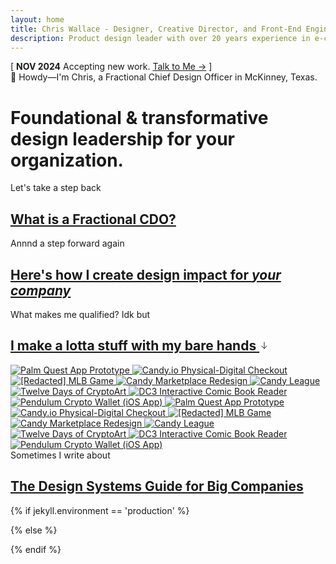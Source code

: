 ```yaml
---
layout: home
title: Chris Wallace - Designer, Creative Director, and Front-End Engineer
description: Product design leader with over 20 years experience in e-commerce, digital publishing, interactive media, and web3. Currently searching for my next long-term role.
---
```


<div class="content-container pt-6 pb-12">
  <div class="announcement fade-in-element">
    <span class="announcement__bracket">[</span> 
    <span class="announcement__content">
      <strong class="announcement__date">NOV 2024</strong> 
      <span class="announcement__text">Accepting new work.</span>
      <a class="announcement__link" href="/contact">Talk to Me &rarr;</a>
    </span> 
    <span class="announcement__bracket">]</span>
  </div>
  
  <div class="greeting fade-in-element"><span class="greeting__wave-container"><span class="greeting__wave">👋</span></span> Howdy&mdash;I'm Chris, a Fractional Chief Design Officer in McKinney, Texas.</div>

  <h1 class="home-title fade-in-element">Foundational &amp; transformative design leadership for your organization.</h1>

  <div class="mt-8 mb-16 2xl:mt-12 space-y-8 2xl:space-y-12">
    <div class="space-y-4 fade-in-element">
      <div class="max-w-2xl">
        <span class="text-primary-600 dark:text-primary-500">Let's take a step back</span>
        <h2 class="home-title-secondary">
          <a href="/fractional-cdo">
            What is a Fractional CDO?
          </a>
        </h2>
      </div>
    </div>
    <div class="space-y-4 fade-in-element">
      <div class="max-w-2xl">
        <span class="text-primary-600 dark:text-primary-500">Annnd a step forward again</span>
        <h2 class="home-title-secondary">
          <a href="/services">
            Here's how I create design impact for <em>your company</em>
          </a>
        </h2>
      </div>
    </div>
    <div class="space-y-4 fade-in-element">
      <div class="max-w-2xl">
        <span class="text-primary-600 dark:text-primary-500">What makes me qualified? Idk but</span>
        <h2 class="home-title-secondary">
          <a href="/portfolio">
            I make a lotta stuff with my bare hands <svg class="portfolio-intro__icon" width="16" height="16" viewBox="0 0 16 16" fill="none" xmlns="http://www.w3.org/2000/svg"><path d="M8 3v10M4 9l4 4 4-4" stroke="currentColor" stroke-width="1" stroke-linecap="round" stroke-linejoin="round"/></svg>
          </a>
        </h2>
      </div>
    </div>
  </div>
</div>

<div class="content-container-xo mt-12 mb-20">
  <div class="infinite-scroll fade-in-element">
    <div class="infinite-scroll__scroller">
      <!-- First set -->
      <a href="/portfolio/palm-quest/" class="infinite-scroll__item">
        <img src="https://ik.imagekit.io/UltraDAO/chriswallace.net/palm-quest-thumbnail.png?tr=w-760,q-70,f-auto" 
             srcset="https://ik.imagekit.io/UltraDAO/chriswallace.net/palm-quest-thumbnail.png?tr=w-570,q-70,f-auto 1x,
                     https://ik.imagekit.io/UltraDAO/chriswallace.net/palm-quest-thumbnail.png?tr=w-760,q-70,f-auto 2x,
                     https://ik.imagekit.io/UltraDAO/chriswallace.net/palm-quest-thumbnail.png?tr=w-1140,q-70,f-auto 3x"
             sizes="(max-width: 640px) 300px,
                    (max-width: 1536px) 380px,
                    (max-width: 2460px) 460px,
                    540px"
             alt="Palm Quest App Prototype" 
             class="infinite-scroll__image">
      </a>
      <a href="/portfolio/candy-physical-digital-feature/" class="infinite-scroll__item">
        <img src="https://ik.imagekit.io/UltraDAO/chriswallace.net/physical-digital.png?tr=w-760,q-70,f-auto" 
             srcset="https://ik.imagekit.io/UltraDAO/chriswallace.net/physical-digital.png?tr=w-570,q-70,f-auto 1x,
                     https://ik.imagekit.io/UltraDAO/chriswallace.net/physical-digital.png?tr=w-760,q-70,f-auto 2x,
                     https://ik.imagekit.io/UltraDAO/chriswallace.net/physical-digital.png?tr=w-1140,q-70,f-auto 3x"
             sizes="(max-width: 640px) 300px,
                    (max-width: 1536px) 380px,
                    (max-width: 2460px) 460px,
                    540px"
             alt="Candy.io Physical-Digital Checkout" 
             class="infinite-scroll__image">
      </a>
      <a href="/portfolio/redacted-mlb-game/" class="infinite-scroll__item">
        <img src="https://ik.imagekit.io/UltraDAO/chriswallace.net/redacted-mlb-game-thumbnail.png?tr=w-760,q-70,f-auto" 
             srcset="https://ik.imagekit.io/UltraDAO/chriswallace.net/redacted-mlb-game-thumbnail.png?tr=w-570,q-70,f-auto 1x,
                     https://ik.imagekit.io/UltraDAO/chriswallace.net/redacted-mlb-game-thumbnail.png?tr=w-760,q-70,f-auto 2x,
                     https://ik.imagekit.io/UltraDAO/chriswallace.net/redacted-mlb-game-thumbnail.png?tr=w-1140,q-70,f-auto 3x"
             sizes="(max-width: 640px) 300px,
                    (max-width: 1536px) 380px,
                    (max-width: 2460px) 460px,
                    540px"
             alt="[Redacted] MLB Game" 
             class="infinite-scroll__image">
      </a>
      <a href="/portfolio/candy-marketplace-redesign/" class="infinite-scroll__item">
        <img src="https://ik.imagekit.io/UltraDAO/chriswallace.net/candy-redesign-thumbnail.png?tr=w-760,q-70,f-auto" 
             srcset="https://ik.imagekit.io/UltraDAO/chriswallace.net/candy-redesign-thumbnail.png?tr=w-570,q-70,f-auto 1x,
                     https://ik.imagekit.io/UltraDAO/chriswallace.net/candy-redesign-thumbnail.png?tr=w-760,q-70,f-auto 2x,
                     https://ik.imagekit.io/UltraDAO/chriswallace.net/candy-redesign-thumbnail.png?tr=w-1140,q-70,f-auto 3x"
             sizes="(max-width: 640px) 300px,
                    (max-width: 1536px) 380px,
                    (max-width: 2460px) 460px,
                    540px"
             alt="Candy Marketplace Redesign" 
             class="infinite-scroll__image">
      </a>
      <a href="/portfolio/candy-league/" class="infinite-scroll__item">
        <img src="https://ik.imagekit.io/UltraDAO/chriswallace.net/candy-league-thumbnail.png?tr=w-760,q-70,f-auto" 
             srcset="https://ik.imagekit.io/UltraDAO/chriswallace.net/candy-league-thumbnail.png?tr=w-570,q-70,f-auto 1x,
                     https://ik.imagekit.io/UltraDAO/chriswallace.net/candy-league-thumbnail.png?tr=w-760,q-70,f-auto 2x,
                     https://ik.imagekit.io/UltraDAO/chriswallace.net/candy-league-thumbnail.png?tr=w-1140,q-70,f-auto 3x"
             sizes="(max-width: 640px) 300px,
                    (max-width: 1536px) 380px,
                    (max-width: 2460px) 460px,
                    540px"
             alt="Candy League" 
             class="infinite-scroll__image">
      </a>
      <a href="/portfolio/twelve-days-cryptoart/" class="infinite-scroll__item">
        <img src="https://ik.imagekit.io/UltraDAO/chriswallace.net/twelve-days-thumbnail.png?tr=w-760,q-70,f-auto" 
             srcset="https://ik.imagekit.io/UltraDAO/chriswallace.net/twelve-days-thumbnail.png?tr=w-570,q-70,f-auto 1x,
                     https://ik.imagekit.io/UltraDAO/chriswallace.net/twelve-days-thumbnail.png?tr=w-760,q-70,f-auto 2x,
                     https://ik.imagekit.io/UltraDAO/chriswallace.net/twelve-days-thumbnail.png?tr=w-1140,q-70,f-auto 3x"
             sizes="(max-width: 640px) 300px,
                    (max-width: 1536px) 380px,
                    (max-width: 2460px) 460px,
                    540px"
             alt="Twelve Days of CryptoArt" 
             class="infinite-scroll__image">
      </a>
      <a href="/portfolio/dc3-interactive-reader/" class="infinite-scroll__item">
        <img src="https://ik.imagekit.io/UltraDAO/chriswallace.net/dc3-reader-1.png?tr=w-760,q-70,f-auto" 
             srcset="https://ik.imagekit.io/UltraDAO/chriswallace.net/dc3-reader-1.png?tr=w-570,q-70,f-auto 1x,
                     https://ik.imagekit.io/UltraDAO/chriswallace.net/dc3-reader-1.png?tr=w-760,q-70,f-auto 2x,
                     https://ik.imagekit.io/UltraDAO/chriswallace.net/dc3-reader-1.png?tr=w-1140,q-70,f-auto 3x"
             sizes="(max-width: 640px) 300px,
                    (max-width: 1536px) 380px,
                    (max-width: 2460px) 460px,
                    540px"
             alt="DC3 Interactive Comic Book Reader" 
             class="infinite-scroll__image">
      </a>
      <a href="/portfolio/pendulum-crypto-wallet/" class="infinite-scroll__item">
        <img src="https://ik.imagekit.io/UltraDAO/chriswallace.net/pendulum-thumbnail.png?tr=w-760,q-70,f-auto" 
             srcset="https://ik.imagekit.io/UltraDAO/chriswallace.net/pendulum-thumbnail.png?tr=w-570,q-70,f-auto 1x,
                     https://ik.imagekit.io/UltraDAO/chriswallace.net/pendulum-thumbnail.png?tr=w-760,q-70,f-auto 2x,
                     https://ik.imagekit.io/UltraDAO/chriswallace.net/pendulum-thumbnail.png?tr=w-1140,q-70,f-auto 3x"
             sizes="(max-width: 640px) 300px,
                    (max-width: 1536px) 380px,
                    (max-width: 2460px) 460px,
                    540px"
             alt="Pendulum Crypto Wallet (iOS App)" 
             class="infinite-scroll__image">
      </a>
      <!-- second set -->
      <a href="/portfolio/palm-quest/" class="infinite-scroll__item">
        <img src="https://ik.imagekit.io/UltraDAO/chriswallace.net/palm-quest-thumbnail.png?tr=w-760,q-70,f-auto" 
             srcset="https://ik.imagekit.io/UltraDAO/chriswallace.net/palm-quest-thumbnail.png?tr=w-570,q-70,f-auto 1x,
                     https://ik.imagekit.io/UltraDAO/chriswallace.net/palm-quest-thumbnail.png?tr=w-760,q-70,f-auto 2x,
                     https://ik.imagekit.io/UltraDAO/chriswallace.net/palm-quest-thumbnail.png?tr=w-1140,q-70,f-auto 3x"
             sizes="(max-width: 640px) 300px,
                    (max-width: 1536px) 380px,
                    (max-width: 2460px) 460px,
                    540px"
             alt="Palm Quest App Prototype" 
             class="infinite-scroll__image">
      </a>
      <a href="/portfolio/candy-physical-digital-feature/" class="infinite-scroll__item">
        <img src="https://ik.imagekit.io/UltraDAO/chriswallace.net/physical-digital.png?tr=w-760,q-70,f-auto" 
             srcset="https://ik.imagekit.io/UltraDAO/chriswallace.net/physical-digital.png?tr=w-570,q-70,f-auto 1x,
                     https://ik.imagekit.io/UltraDAO/chriswallace.net/physical-digital.png?tr=w-760,q-70,f-auto 2x,
                     https://ik.imagekit.io/UltraDAO/chriswallace.net/physical-digital.png?tr=w-1140,q-70,f-auto 3x"
             sizes="(max-width: 640px) 300px,
                    (max-width: 1536px) 380px,
                    (max-width: 2460px) 460px,
                    540px"
             alt="Candy.io Physical-Digital Checkout" 
             class="infinite-scroll__image">
      </a>
      <a href="/portfolio/redacted-mlb-game/" class="infinite-scroll__item">
        <img src="https://ik.imagekit.io/UltraDAO/chriswallace.net/redacted-mlb-game-thumbnail.png?tr=w-760,q-70,f-auto" 
             srcset="https://ik.imagekit.io/UltraDAO/chriswallace.net/redacted-mlb-game-thumbnail.png?tr=w-570,q-70,f-auto 1x,
                     https://ik.imagekit.io/UltraDAO/chriswallace.net/redacted-mlb-game-thumbnail.png?tr=w-760,q-70,f-auto 2x,
                     https://ik.imagekit.io/UltraDAO/chriswallace.net/redacted-mlb-game-thumbnail.png?tr=w-1140,q-70,f-auto 3x"
             sizes="(max-width: 640px) 300px,
                    (max-width: 1536px) 380px,
                    (max-width: 2460px) 460px,
                    540px"
             alt="[Redacted] MLB Game" 
             class="infinite-scroll__image">
      </a>
      <a href="/portfolio/candy-marketplace-redesign/" class="infinite-scroll__item">
        <img src="https://ik.imagekit.io/UltraDAO/chriswallace.net/candy-redesign-thumbnail.png?tr=w-760,q-70,f-auto" 
             srcset="https://ik.imagekit.io/UltraDAO/chriswallace.net/candy-redesign-thumbnail.png?tr=w-570,q-70,f-auto 1x,
                     https://ik.imagekit.io/UltraDAO/chriswallace.net/candy-redesign-thumbnail.png?tr=w-760,q-70,f-auto 2x,
                     https://ik.imagekit.io/UltraDAO/chriswallace.net/candy-redesign-thumbnail.png?tr=w-1140,q-70,f-auto 3x"
             sizes="(max-width: 640px) 300px,
                    (max-width: 1536px) 380px,
                    (max-width: 2460px) 460px,
                    540px"
             alt="Candy Marketplace Redesign" 
             class="infinite-scroll__image">
      </a>
      <a href="/portfolio/candy-league/" class="infinite-scroll__item">
        <img src="https://ik.imagekit.io/UltraDAO/chriswallace.net/candy-league-thumbnail.png?tr=w-760,q-70,f-auto" 
             srcset="https://ik.imagekit.io/UltraDAO/chriswallace.net/candy-league-thumbnail.png?tr=w-570,q-70,f-auto 1x,
                     https://ik.imagekit.io/UltraDAO/chriswallace.net/candy-league-thumbnail.png?tr=w-760,q-70,f-auto 2x,
                     https://ik.imagekit.io/UltraDAO/chriswallace.net/candy-league-thumbnail.png?tr=w-1140,q-70,f-auto 3x"
             sizes="(max-width: 640px) 300px,
                    (max-width: 1536px) 380px,
                    (max-width: 2460px) 460px,
                    540px"
             alt="Candy League" 
             class="infinite-scroll__image">
      </a>
      <a href="/portfolio/twelve-days-cryptoart/" class="infinite-scroll__item">
        <img src="https://ik.imagekit.io/UltraDAO/chriswallace.net/twelve-days-thumbnail.png?tr=w-760,q-70,f-auto" 
             srcset="https://ik.imagekit.io/UltraDAO/chriswallace.net/twelve-days-thumbnail.png?tr=w-570,q-70,f-auto 1x,
                     https://ik.imagekit.io/UltraDAO/chriswallace.net/twelve-days-thumbnail.png?tr=w-760,q-70,f-auto 2x,
                     https://ik.imagekit.io/UltraDAO/chriswallace.net/twelve-days-thumbnail.png?tr=w-1140,q-70,f-auto 3x"
             sizes="(max-width: 640px) 300px,
                    (max-width: 1536px) 380px,
                    (max-width: 2460px) 460px,
                    540px"
             alt="Twelve Days of CryptoArt" 
             class="infinite-scroll__image">
      </a>
      <a href="/portfolio/dc3-interactive-reader/" class="infinite-scroll__item">
        <img src="https://ik.imagekit.io/UltraDAO/chriswallace.net/dc3-reader-1.png?tr=w-760,q-70,f-auto" 
             srcset="https://ik.imagekit.io/UltraDAO/chriswallace.net/dc3-reader-1.png?tr=w-570,q-70,f-auto 1x,
                     https://ik.imagekit.io/UltraDAO/chriswallace.net/dc3-reader-1.png?tr=w-760,q-70,f-auto 2x,
                     https://ik.imagekit.io/UltraDAO/chriswallace.net/dc3-reader-1.png?tr=w-1140,q-70,f-auto 3x"
             sizes="(max-width: 640px) 300px,
                    (max-width: 1536px) 380px,
                    (max-width: 2460px) 460px,
                    540px"
             alt="DC3 Interactive Comic Book Reader" 
             class="infinite-scroll__image">
      </a>
      <a href="/portfolio/pendulum-crypto-wallet/" class="infinite-scroll__item">
        <img src="https://ik.imagekit.io/UltraDAO/chriswallace.net/pendulum-thumbnail.png?tr=w-760,q-70,f-auto" 
             srcset="https://ik.imagekit.io/UltraDAO/chriswallace.net/pendulum-thumbnail.png?tr=w-570,q-70,f-auto 1x,
                     https://ik.imagekit.io/UltraDAO/chriswallace.net/pendulum-thumbnail.png?tr=w-760,q-70,f-auto 2x,
                     https://ik.imagekit.io/UltraDAO/chriswallace.net/pendulum-thumbnail.png?tr=w-1140,q-70,f-auto 3x"
             sizes="(max-width: 640px) 300px,
                    (max-width: 1536px) 380px,
                    (max-width: 2460px) 460px,
                    540px"
             alt="Pendulum Crypto Wallet (iOS App)" 
             class="infinite-scroll__image">
      </a>
    </div>
  </div>
</div>

<div class="content-container pt-6 pb-12">
  <div class="mt-6 space-y-4 fade-in-element">
    <div class="max-w-2xl">
      <span class="text-primary-600 dark:text-primary-500">Sometimes I write about</span>
      <h2 class="home-title-secondary">
        <a href="/articles/the-design-systems-guide-for-big-companies">
          The Design Systems Guide for Big Companies
        </a>
      </h2>
    </div>
  </div>
</div>

{% if jekyll.environment == 'production' %}

<script src="/assets/js/typewriterHome.min.js?v={{ site.version }}"></script>

{% else %}

<script src="/assets/js/typewriterHome.js?v={{ site.version }}"></script>

{% endif %}
